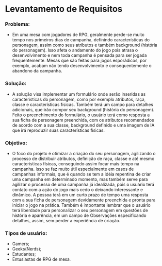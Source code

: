 # Levantamento de Requisitos 


### Problema:
- Em uma mesa com jogadores de RPG, geralmente perde-se muito tempo nos primeiros dias de campanha, definindo características do personagem, assim como seus atributos e também background (história do personagem).
Isso afeta o andamento do jogo pois atrasa o desenvolvimento e nem toda campanha é pensada para ser jogada frequentemente. Mesas que são feitas para jogos esporádicos, por exemplo, acabam não tendo desenvolvimento e consequentemente o abandono da campanha.

### Solução: 
- A solução visa implementar um formulário onde serão inseridas as características do personagem, como por exemplo atributos, raça, classe e características físicas. Também terá um campo para detalhes adicionais, que irão compor seu background (história do personagem).
Feito o preenchimento do formulário, o usuário terá como resposta a sua ficha de personagem preenchida, com os atributos recomendados de acordo com a sua classe, background definido e uma imagem de IA que irá reproduzir suas características físicas.

### Objetivo:
- O foco do projeto é otimizar a criação do seu personagem, agilizando o processo de distribuir atributos, definição de raça, classe e até mesmo características físicas, conseguindo assim focar mais tempo na campanha.
Isso se faz muito útil especialmente em casos de campanhas informais, que é quando se tem a idéia repentina de criar uma campanha em determinado momento, mas também serve para agilizar o processo de uma campanha já idealizada, pois o usuário terá contato com a ação do jogo mais cedo o deixando interessante e dinâmico.
A pessoa terá em um curto prazo de tempo uma resposta com a sua ficha de personagem devidamente preenchida e pronta para iniciar o jogo na prática. Também é importante lembrar que o usuário terá liberdade para personalizar o seu personagem em questões de história e aparência, em um campo de Observações especificando detalhes, assim, sem perder a experiência de criação.

### Tipos de usuário:
- Gamers;
- Geeks(Nerds);
- Estudantes;
- Entusiastas de RPG de mesa.
